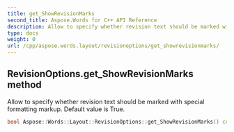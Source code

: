 ```yaml
---
title: get_ShowRevisionMarks
second_title: Aspose.Words for C++ API Reference
description: Allow to specify whether revision text should be marked with special formatting markup. Default value is True. 
type: docs
weight: 0
url: /cpp/aspose.words.layout/revisionoptions/get_showrevisionmarks/
---
```

## RevisionOptions.get_ShowRevisionMarks method


Allow to specify whether revision text should be marked with special formatting markup. Default value is True.

```cpp
bool Aspose::Words::Layout::RevisionOptions::get_ShowRevisionMarks() const
```

